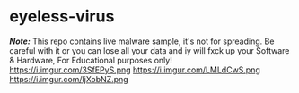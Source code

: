 # eyeless-virus

***Note:***
This repo contains live malware sample, it's not for spreading. Be careful with it or you can lose all your data and iy will fxck up your Software & Hardware, For Educational purposes only!
https://i.imgur.com/3SfEPyS.png
https://i.imgur.com/LMLdCwS.png
https://i.imgur.com/ljXobNZ.png
